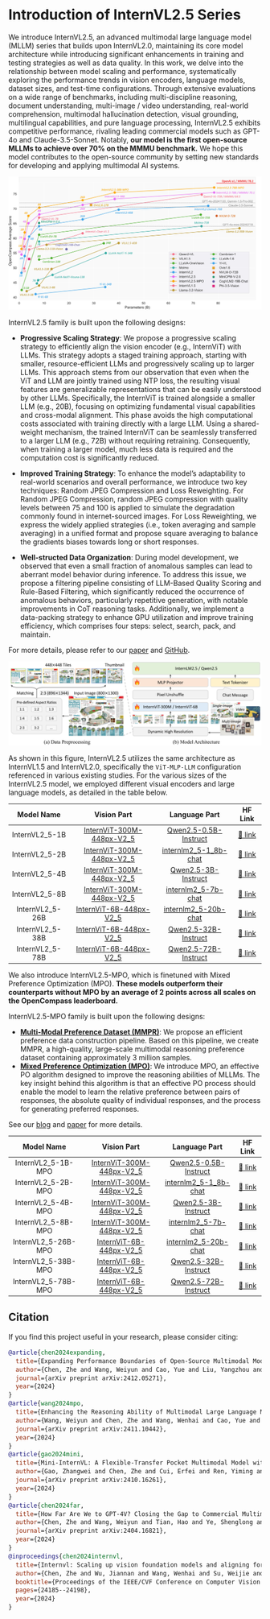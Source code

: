 # Introduction of InternVL2.5 Series

We introduce InternVL2.5, an advanced multimodal large language model (MLLM) series that builds upon InternVL2.0, maintaining its core model architecture while introducing significant enhancements in training and testing strategies as well as data quality. In this work, we delve into the relationship between model scaling and performance, systematically exploring the performance trends in vision encoders, language models, dataset sizes, and test-time configurations. Through extensive evaluations on a wide range of benchmarks, including multi-discipline reasoning, document understanding, multi-image / video understanding, real-world comprehension, multimodal hallucination detection, visual grounding, multilingual capabilities, and pure language processing, InternVL2.5 exhibits competitive performance, rivaling leading commercial models such as GPT-4o and Claude-3.5-Sonnet. Notably, **our model is the first open-source MLLMs to achieve over 70% on the MMMU benchmark.** We hope this model contributes to the open-source community by setting new standards for developing and applying multimodal AI systems.

![image](./internvl2.5.jpg)

InternVL2.5 family is built upon the following designs:

- **Progressive Scaling Strategy**: We propose a progressive scaling strategy to efficiently align the vision encoder (e.g., InternViT) with LLMs. This strategy adopts a staged training approach, starting with smaller, resource-efficient LLMs and progressively scaling up to larger LLMs. This approach stems from our observation that even when the ViT and LLM are jointly trained using NTP loss, the resulting visual features are generalizable representations that can be easily understood by other LLMs. Specifically, the InternViT is trained alongside a smaller LLM (e.g., 20B), focusing on optimizing fundamental visual capabilities and cross-modal alignment. This phase avoids the high computational costs associated with training directly with a large LLM. Using a shared-weight mechanism, the trained InternViT can be seamlessly transferred to a larger LLM (e.g., 72B) without requiring retraining. Consequently, when training a larger model, much less data is required and the computation cost is significantly reduced.

- **Improved Training Strategy**: To enhance the model’s adaptability to real-world scenarios and overall performance, we introduce two key techniques: Random JPEG Compression and Loss Reweighting. For Random JPEG Compression, random JPEG compression with quality levels between 75 and 100 is applied to simulate the degradation commonly found in internet-sourced images. For Loss Reweighting, we express the widely applied strategies (i.e., token averaging and sample averaging) in a unified format and propose square averaging to balance the gradients biases towards long or short responses.

- **Well-structed Data Organization**: During model development, we observed that even a small fraction of anomalous samples can lead to aberrant model behavior during inference. To address this issue, we propose a filtering pipeline consisting of LLM-Based Quality Scoring and Rule-Based Filtering, which significantly reduced the occurrence of anomalous behaviors, particularly repetitive generation, with notable improvements in CoT reasoning tasks. Additionally, we implement a data-packing strategy to enhance GPU utilization and improve training efficiency, which comprises four steps: select, search, pack, and maintain.

For more details, please refer to our [paper](https://huggingface.co/papers/2412.05271) and [GitHub](https://github.com/OpenGVLab/InternVL).

![image](./arch.png)

As shown in this figure, InternVL2.5 utilizes the same architecture as InternVL1.5 and InternVL2.0, specifically the `ViT-MLP-LLM` configuration referenced in various existing studies.
For the various sizes of the InternVL2.5 model, we employed different visual encoders and large language models, as detailed in the table below.

|   Model Name    |                                       Vision Part                                       |                                 Language Part                                  |                          HF Link                           |
| :-------------: | :-------------------------------------------------------------------------------------: | :----------------------------------------------------------------------------: | :--------------------------------------------------------: |
| InternVL2_5-1B  | [InternViT-300M-448px-V2_5](https://huggingface.co/OpenGVLab/InternViT-300M-448px-V2_5) |   [Qwen2.5-0.5B-Instruct](https://huggingface.co/Qwen/Qwen2.5-0.5B-Instruct)   | [🤗 link](https://huggingface.co/OpenGVLab/InternVL2_5-1B)  |
| InternVL2_5-2B  | [InternViT-300M-448px-V2_5](https://huggingface.co/OpenGVLab/InternViT-300M-448px-V2_5) | [internlm2_5-1_8b-chat](https://huggingface.co/internlm/internlm2_5-1_8b-chat) | [🤗 link](https://huggingface.co/OpenGVLab/InternVL2_5-2B)  |
| InternVL2_5-4B  | [InternViT-300M-448px-V2_5](https://huggingface.co/OpenGVLab/InternViT-300M-448px-V2_5) |     [Qwen2.5-3B-Instruct](https://huggingface.co/Qwen/Qwen2.5-3B-Instruct)     | [🤗 link](https://huggingface.co/OpenGVLab/InternVL2_5-4B)  |
| InternVL2_5-8B  | [InternViT-300M-448px-V2_5](https://huggingface.co/OpenGVLab/InternViT-300M-448px-V2_5) |   [internlm2_5-7b-chat](https://huggingface.co/internlm/internlm2_5-7b-chat)   | [🤗 link](https://huggingface.co/OpenGVLab/InternVL2_5-8B)  |
| InternVL2_5-26B |   [InternViT-6B-448px-V2_5](https://huggingface.co/OpenGVLab/InternViT-6B-448px-V2_5)   |  [internlm2_5-20b-chat](https://huggingface.co/internlm/internlm2_5-20b-chat)  | [🤗 link](https://huggingface.co/OpenGVLab/InternVL2_5-26B) |
| InternVL2_5-38B |   [InternViT-6B-448px-V2_5](https://huggingface.co/OpenGVLab/InternViT-6B-448px-V2_5)   |    [Qwen2.5-32B-Instruct](https://huggingface.co/Qwen/Qwen2.5-32B-Instruct)    | [🤗 link](https://huggingface.co/OpenGVLab/InternVL2_5-38B) |
| InternVL2_5-78B |   [InternViT-6B-448px-V2_5](https://huggingface.co/OpenGVLab/InternViT-6B-448px-V2_5)   |    [Qwen2.5-72B-Instruct](https://huggingface.co/Qwen/Qwen2.5-72B-Instruct)    | [🤗 link](https://huggingface.co/OpenGVLab/InternVL2_5-78B) |

We also introduce InternVL2.5-MPO, which is finetuned with Mixed Preference Optimization (MPO). **These models outperform their counterparts without MPO by an average of 2 points across all scales on the OpenCompass leaderboard.**

InternVL2.5-MPO family is built upon the following designs:

- [**Multi-Modal Preference Dataset (MMPR)**](https://huggingface.co/datasets/OpenGVLab/MMPR-v1.1): We propose an efficient preference data construction pipeline. Based on this pipeline, we create MMPR, a high-quality, large-scale multimodal reasoning preference dataset containing approximately 3 million samples.
- [**Mixed Preference Optimization (MPO)**](https://huggingface.co/collections/OpenGVLab/internvl25-mpo-6753fed98cd828219b12f849): We introduce MPO, an effective PO algorithm designed to improve the reasoning abilities of MLLMs. The key insight behind this algorithm is that an effective PO process should enable the model to learn the relative preference between pairs of responses, the absolute quality of individual responses, and the process for generating preferred responses.

See our [blog](https://internvl.github.io/blog/2024-12-20-InternVL-2.5-MPO/) and [paper](https://huggingface.co/papers/2411.10442) for more details.


|     Model Name      |                                       Vision Part                                       |                                 Language Part                                  |                            HF Link                             |
| :-----------------: | :-------------------------------------------------------------------------------------: | :----------------------------------------------------------------------------: | :------------------------------------------------------------: |
| InternVL2_5-1B-MPO  | [InternViT-300M-448px-V2_5](https://huggingface.co/OpenGVLab/InternViT-300M-448px-V2_5) |   [Qwen2.5-0.5B-Instruct](https://huggingface.co/Qwen/Qwen2.5-0.5B-Instruct)   | [🤗 link](https://huggingface.co/OpenGVLab/InternVL2_5-1B-MPO)  |
| InternVL2_5-2B-MPO  | [InternViT-300M-448px-V2_5](https://huggingface.co/OpenGVLab/InternViT-300M-448px-V2_5) | [internlm2_5-1_8b-chat](https://huggingface.co/internlm/internlm2_5-1_8b-chat) | [🤗 link](https://huggingface.co/OpenGVLab/InternVL2_5-2B-MPO)  |
| InternVL2_5-4B-MPO  | [InternViT-300M-448px-V2_5](https://huggingface.co/OpenGVLab/InternViT-300M-448px-V2_5) |     [Qwen2.5-3B-Instruct](https://huggingface.co/Qwen/Qwen2.5-3B-Instruct)     | [🤗 link](https://huggingface.co/OpenGVLab/InternVL2_5-4B-MPO)  |
| InternVL2_5-8B-MPO  | [InternViT-300M-448px-V2_5](https://huggingface.co/OpenGVLab/InternViT-300M-448px-V2_5) |   [internlm2_5-7b-chat](https://huggingface.co/internlm/internlm2_5-7b-chat)   | [🤗 link](https://huggingface.co/OpenGVLab/InternVL2_5-8B-MPO)  |
| InternVL2_5-26B-MPO |   [InternViT-6B-448px-V2_5](https://huggingface.co/OpenGVLab/InternViT-6B-448px-V2_5)   |  [internlm2_5-20b-chat](https://huggingface.co/internlm/internlm2_5-20b-chat)  | [🤗 link](https://huggingface.co/OpenGVLab/InternVL2_5-26B-MPO) |
| InternVL2_5-38B-MPO |   [InternViT-6B-448px-V2_5](https://huggingface.co/OpenGVLab/InternViT-6B-448px-V2_5)   |    [Qwen2.5-32B-Instruct](https://huggingface.co/Qwen/Qwen2.5-32B-Instruct)    | [🤗 link](https://huggingface.co/OpenGVLab/InternVL2_5-38B-MPO) |
| InternVL2_5-78B-MPO |   [InternViT-6B-448px-V2_5](https://huggingface.co/OpenGVLab/InternViT-6B-448px-V2_5)   |    [Qwen2.5-72B-Instruct](https://huggingface.co/Qwen/Qwen2.5-72B-Instruct)    | [🤗 link](https://huggingface.co/OpenGVLab/InternVL2_5-78B-MPO) |

## Citation

If you find this project useful in your research, please consider citing:

```BibTeX
@article{chen2024expanding,
  title={Expanding Performance Boundaries of Open-Source Multimodal Models with Model, Data, and Test-Time Scaling},
  author={Chen, Zhe and Wang, Weiyun and Cao, Yue and Liu, Yangzhou and Gao, Zhangwei and Cui, Erfei and Zhu, Jinguo and Ye, Shenglong and Tian, Hao and Liu, Zhaoyang and others},
  journal={arXiv preprint arXiv:2412.05271},
  year={2024}
}
@article{wang2024mpo,
  title={Enhancing the Reasoning Ability of Multimodal Large Language Models via Mixed Preference Optimization},
  author={Wang, Weiyun and Chen, Zhe and Wang, Wenhai and Cao, Yue and Liu, Yangzhou and Gao, Zhangwei and Zhu, Jinguo and Zhu, Xizhou and Lu, Lewei and Qiao, Yu and Dai, Jifeng},
  journal={arXiv preprint arXiv:2411.10442},
  year={2024}
}
@article{gao2024mini,
  title={Mini-InternVL: A Flexible-Transfer Pocket Multimodal Model with 5\% Parameters and 90\% Performance},
  author={Gao, Zhangwei and Chen, Zhe and Cui, Erfei and Ren, Yiming and Wang, Weiyun and Zhu, Jinguo and Tian, Hao and Ye, Shenglong and He, Junjun and Zhu, Xizhou and others},
  journal={arXiv preprint arXiv:2410.16261},
  year={2024}
}
@article{chen2024far,
  title={How Far Are We to GPT-4V? Closing the Gap to Commercial Multimodal Models with Open-Source Suites},
  author={Chen, Zhe and Wang, Weiyun and Tian, Hao and Ye, Shenglong and Gao, Zhangwei and Cui, Erfei and Tong, Wenwen and Hu, Kongzhi and Luo, Jiapeng and Ma, Zheng and others},
  journal={arXiv preprint arXiv:2404.16821},
  year={2024}
}
@inproceedings{chen2024internvl,
  title={Internvl: Scaling up vision foundation models and aligning for generic visual-linguistic tasks},
  author={Chen, Zhe and Wu, Jiannan and Wang, Wenhai and Su, Weijie and Chen, Guo and Xing, Sen and Zhong, Muyan and Zhang, Qinglong and Zhu, Xizhou and Lu, Lewei and others},
  booktitle={Proceedings of the IEEE/CVF Conference on Computer Vision and Pattern Recognition},
  pages={24185--24198},
  year={2024}
}
```
